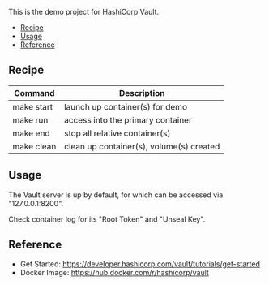 



This is the demo project for HashiCorp Vault.

- [Recipe](#recipe)
- [Usage](#usage)
- [Reference](#reference)


## Recipe
| Command    | Description                              |
|------------|------------------------------------------|
| make start | launch up container(s) for demo          |
| make run   | access into the primary container        |
| make end   | stop all relative container(s)           |
| make clean | clean up container(s), volume(s) created |


## Usage
The Vault server is up by default, for which can be accessed via "127.0.0.1:8200".

Check container log for its "Root Token" and "Unseal Key".


## Reference
- Get Started: https://developer.hashicorp.com/vault/tutorials/get-started
- Docker Image: https://hub.docker.com/r/hashicorp/vault
